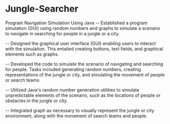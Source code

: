 # Jungle-Searcher
Program Navigation Simulation Using Java 
-- Established a program simulation (GUI) using random numbers and graphs to simulate a scenario to navigate in searching for people in a jungle or a city.

-- Designed the graphical user interface (GUI) enabling users to interact with the simulation. This entailed creating buttons, text fields, and graphical elements such as graphs.

-- Developed the code to simulate the scenario of navigating and searching for people. Tasks included generating random numbers, creating representations of the jungle or city, and simulating the movement of people or search teams.

-- Utilized Java's random number generation utilities to simulate unpredictable elements of the scenario, such as the locations of people or obstacles in the jungle or city.

-- Integrated graph as necessary to visually represent the jungle or city environment, along with the movement of search teams and people.
